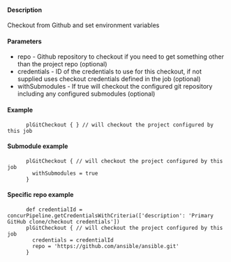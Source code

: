 #### Description

Checkout from Github and set environment variables

#### Parameters

  * repo - Github repository to checkout if you need to get something other than the project repo (optional)
  * credentials - ID of the credentials to use for this checkout, if not supplied uses checkout credentials defined in the job (optional)
  * withSubmodules - If true will checkout the configured git repository including any configured submodules (optional)

#### Example

    
    
          plGitCheckout { } // will checkout the project configured by this job
        

#### Submodule example

    
    
          plGitCheckout { // will checkout the project configured by this job
            withSubmodules = true
          }
        

#### Specific repo example

    
    
          def credentialId = concurPipeline.getCredentialsWithCriteria(['description': 'Primary GitHub clone/checkout credentials'])
          plGitCheckout { // will checkout the project configured by this job
            credentials = credentialId
            repo = 'https://github.com/ansible/ansible.git'
          }
        

